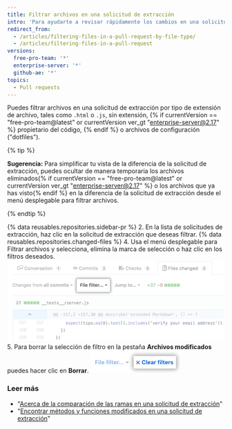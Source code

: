 ```yaml
---
title: Filtrar archivos en una solicitud de extracción
intro: 'Para ayudarte a revisar rápidamente los cambios en una solicitud de extracción grande, puedes filtrar los archivos modificados.'
redirect_from:
  - /articles/filtering-files-in-a-pull-request-by-file-type/
  - /articles/filtering-files-in-a-pull-request
versions:
  free-pro-team: '*'
  enterprise-server: '*'
  github-ae: '*'
topics:
  - Pull requests
---
```


Puedes filtrar archivos en una solicitud de extracción por tipo de extensión de archivo, tales como  `.html` o `.js`, sin extensión, {% if currentVersion == "free-pro-team@latest" or currentVersion ver_gt "enterprise-server@2.17" %} propietario del código, {% endif %} o archivos de configuración ("dotfiles").

{% tip %}

**Sugerencia:** Para simplificar tu vista de la diferencia de la solicitud de extracción, puedes ocultar de manera temporaria los archivos eliminados{% if currentVersion == "free-pro-team@latest" or currentVersion ver_gt "enterprise-server@2.17" %} o los archivos que ya has visto{% endif %} en la diferencia de la solicitud de extracción desde el menú desplegable para filtrar archivos.

{% endtip %}

{% data reusables.repositories.sidebar-pr %}
2. En la lista de solicitudes de extracción, haz clic en la solicitud de extracción que deseas filtrar.
{% data reusables.repositories.changed-files %}
4. Usa el menú desplegable para Filtrar archivos y selecciona, elimina la marca de selección o haz clic en los filtros deseados. ![Opción Filtrar archivos sobre la diferencia de la solicitud de extracción](/assets/images/help/pull_requests/file-filter-option.png)
5. Para borrar la selección de filtro en la pestaña **Archivos modificados** puedes hacer clic en **Borrar**. ![Borrar selección de filtro de archivo](/assets/images/help/pull_requests/clear-file-filter.png)

### Leer más

- "[Acerca de la comparación de las ramas en una solicitud de extracción](/articles/about-comparing-branches-in-pull-requests)"
- "[Encontrar métodos y funciones modificados en una solicitud de extracción](/articles/finding-changed-methods-and-functions-in-a-pull-request)"
